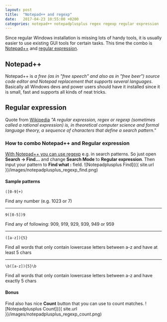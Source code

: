 ```yaml
---
layout: post
title:  "Notepad++ and regexp"
date:   2017-04-23 10:55:00 +0200
categories: notepad++ notepadplusplus regex regexp regular expression
---
```

Since regular Windows installation is missing lots of handy tools, it is usually easier to use existing GUI tools for certain tasks. This time the combo is [Notepad++](https://notepad-plus-plus.org/) and [regular expression](https://en.wikipedia.org/wiki/Regular_expression).

## Notepad++
Notepad++ is *a free (as in "free speech" and also as in "free beer") source code editor and Notepad replacement that supports several languages*. Basically all Windows devs and power users should have it installed since it is small, fast and supports all kinds of neat tricks.

## Regular expression
Quote from [Wikipedia](https://en.wikipedia.org/wiki/Regular_expression) *"A regular expression, regex or regexp (sometimes called a rational expression) is, in theoretical computer science and formal language theory, a sequence of characters that define a search pattern."*

### How to combo Notepad++ and Regular expression
[With Notepad++ you can use regexp](http://docs.notepad-plus-plus.org/index.php/Regular_Expressions) e.g. in search patterns. So just open **Search -> Find...** and change **Search Mode** to **Regular expression**. Then input your pattern to **Find what :** field. 
![Notepadplusplus Find]({{ site.url }}/images/notepadplusplus_regexp_find.png)

#### Sample patterns
```
([0-9]+)
``` 
Find any number (e.g. 1023 or 7)
___
```
9([0-5])9
```
Find any of following: 909, 919, 929, 939, 949 or 959
___
```
([a-z]){5}
```
Find all words that only contain lowercase letters between a-z and have at least 5 chars 
___
```
\b([a-z]){5}\b
```
Find all words that only contain lowercase letters between a-z and have exactly 5 chars

#### Bonus
Find also has nice **Count** button that you can use to count matches. 
![Notepadplusplus Count]({{ site.url }}/images/notepadplusplus_regexp_count.png)